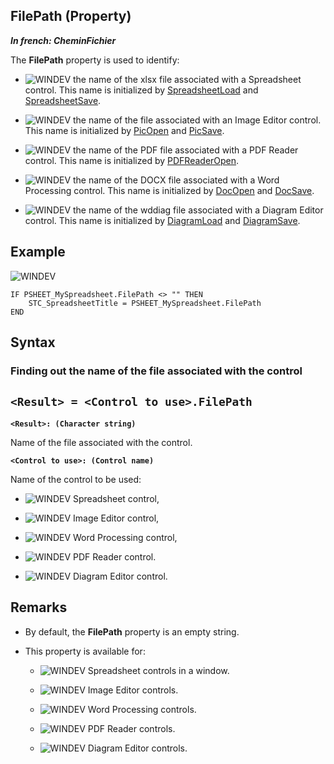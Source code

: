 
## FilePath (Property)

***In french: CheminFichier***
	



<a name="XUse"></a>
<a name="Use"></a>
<a name="description"></a>
The **FilePath** property is used to identify: 

- ![WINDEV](https://doc.pcsoft.fr/ext/images/us/WD.png) the name of the xlsx file associated with a Spreadsheet control. This name is initialized by [SpreadsheetLoad](../WDLang1/1000021340.md) and [SpreadsheetSave](../WDLang1/1000021341.md). 

- ![WINDEV](https://doc.pcsoft.fr/ext/images/us/WD.png) the name of the file associated with an Image Editor control. This name is initialized by [PicOpen](../WDLang1/1000023379.md) and [PicSave](../WDLang1/1000023381.md). 

- ![WINDEV](https://doc.pcsoft.fr/ext/images/us/WD.png) the name of the PDF file associated with a PDF Reader control. This name is initialized by [PDFReaderOpen](../WDLang1/1000023452.md). 

- ![WINDEV](https://doc.pcsoft.fr/ext/images/us/WD.png) the name of the DOCX file associated with a Word Processing control. This name is initialized by [DocOpen](../WDLang1/1000022622.md) and [DocSave](../WDLang1/1000022387.md).

- ![WINDEV](https://doc.pcsoft.fr/ext/images/us/WD.png) the name of the wddiag file associated with a Diagram Editor control. This name is initialized by [DiagramLoad](../WDLang1/1410088123.md) and [DiagramSave](../WDLang1/1410088122.md). 





<a name="Example1"></a>
<a name="sample_code"></a>

## Example

![WINDEV](https://doc.pcsoft.fr/ext/images/us/WD.png) 
```wl
IF PSHEET_MySpreadsheet.FilePath <> "" THEN
	STC_SpreadsheetTitle = PSHEET_MySpreadsheet.FilePath
END
```

<a name="XSYNTAX"></a>

## Syntax
<a name="SYNTAX1"></a>

### Finding out the name of the file associated with the control

`<Result> = <Control to use>.FilePath`
---

**`<Result>: (Character string)`**

Name of the file associated with the control. 

**`<Control to use>: (Control name)`**

Name of the control to be used: 

- ![WINDEV](https://doc.pcsoft.fr/ext/images/us/WD.png) Spreadsheet control,

- ![WINDEV](https://doc.pcsoft.fr/ext/images/us/WD.png) Image Editor control,

- ![WINDEV](https://doc.pcsoft.fr/ext/images/us/WD.png) Word Processing control,

- ![WINDEV](https://doc.pcsoft.fr/ext/images/us/WD.png) PDF Reader control. 

- ![WINDEV](https://doc.pcsoft.fr/ext/images/us/WD.png) Diagram Editor control.






<a name="NOTE0"></a>
<a name="NOTE0_1"></a>

## Remarks


- By default, the **FilePath** property is an empty string.

- This property is available for: 

	- ![WINDEV](https://doc.pcsoft.fr/ext/images/us/WD.png) Spreadsheet controls in a window. 

	- ![WINDEV](https://doc.pcsoft.fr/ext/images/us/WD.png) Image Editor controls.

	- ![WINDEV](https://doc.pcsoft.fr/ext/images/us/WD.png) Word Processing controls.

	- ![WINDEV](https://doc.pcsoft.fr/ext/images/us/WD.png) PDF Reader controls. 

	- ![WINDEV](https://doc.pcsoft.fr/ext/images/us/WD.png) Diagram Editor controls.








